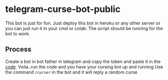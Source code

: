 # telegram-curse-bot-public

This bot is just for fun.
Just deploy this bot in heroku or any other server or you can just run it in your cmd or colab.
The script should be running for the bot to work.

## Process

Create a bot in bot father in telegram and copy the token and paste it in the [code](https://github.com/th0ma5s5helby/telegram-curse-bot-public/blob/master/main.py).
Voila..run the code and you have your cursing bot up and running
Use the command `/curser` in the bot and it will reply a random curse
